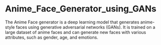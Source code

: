 # Anime_Face_Generator_using_GANs
The Anime Face generator is a deep learning model that generates anime-style faces using generative adversarial networks (GANs). It is trained on a large dataset of anime faces and can generate new faces with various attributes, such as gender, age, and emotions.
